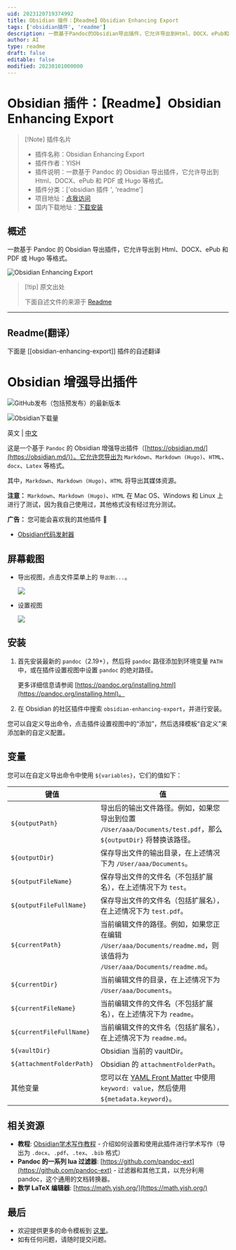 ```yaml
---
uid: 2023120719374992
title: Obsidian 插件：【Readme】Obsidian Enhancing Export
tags: ['obsidian插件', 'readme']
description: 一款基于Pandoc的Obsidian导出插件，它允许导出到Html、DOCX、ePub和PDF或Hugo等格式。
author: AI
type: readme
draft: false
editable: false
modified: 20230101000000
---
```


# Obsidian 插件：【Readme】Obsidian Enhancing Export

> [!Note] 插件名片
> - 插件名称：Obsidian Enhancing Export
> - 插件作者：YISH
> - 插件说明：一款基于 Pandoc 的 Obsidian 导出插件，它允许导出到 Html、DOCX、ePub 和 PDF 或 Hugo 等格式。
> - 插件分类：['obsidian 插件 ', 'readme']
> - 项目地址：[点我访问](https://github.com/mokeyish/obsidian-enhancing-export)
> - 国内下载地址：[下载安装](https://pkmer.cn/products/plugin/pluginMarket/?obsidian-enhancing-export)

## 概述

一款基于 Pandoc 的 Obsidian 导出插件，它允许导出到 Html、DOCX、ePub 和 PDF 或 Hugo 等格式。

![Obsidian Enhancing Export](https://cdn.pkmer.cn/covers/obsidian-enhancing-export.png!pkmer)

> [!tip] 原文出处
>
>下面自述文件的来源于 [Readme](https://ghproxy.net/https://raw.githubusercontent.com/mokeyish/obsidian-enhancing-export/main/README.md)
>

---

## Readme(翻译）

下面是 [[obsidian-enhancing-export]] 插件的自述翻译

# Obsidian 增强导出插件

![GitHub发布（包括预发布）的最新版本](https://img.shields.io/github/v/release/mokeyish/obsidian-enhancing-export?display_name=tag&include_prereleases)

![Obsidian下载量](https://img.shields.io/badge/dynamic/json?logo=obsidian&color=%23483699&label=downloads&query=%24%5B%27obsidian-enhancing-export%27%5D.downloads&url=https%3A%2F%2Fraw.githubusercontent.com%2Fobsidianmd%2Fobsidian-releases%2Fmaster%2Fcommunity-plugin-stats.json)

英文 | [中文](https://github.com/mokeyish/obsidian-enhancing-export/blob/master/README_zh-CN.md)

这是一个基于 `Pandoc` 的 Obsidian 增强导出插件（[https://obsidian.md/](https://obsidian.md/)）。它允许您导出为 `Markdown`、`Markdown (Hugo)`、`HTML`、`docx`、`Latex` 等格式。

其中，`Markdown`、`Markdown (Hugo)`、`HTML` 将导出其媒体资源。

**注意：** `Markdown`、`Markdown (Hugo)`、`HTML` 在 Mac OS、Windows 和 Linux 上进行了测试，因为我自己使用过，其他格式没有经过充分测试。

**广告：** 您可能会喜欢我的其他插件 🤪

- [Obsidian代码发射器](https://github.com/mokeyish/obsidian-code-emitter)

## 屏幕截图

- 导出视图，点击文件菜单上的 `导出到...`。

  ![](https://cdn.pkmer.cn/covers/obsidian-enhancing-export_1_2.png!pkmer)

- 设置视图

  ![](https://cdn.pkmer.cn/covers/obsidian-enhancing-export_1_3.png!pkmer)

## 安装

1. 首先安装最新的 `pandoc`（2.19+），然后将 `pandoc` 路径添加到环境变量 `PATH` 中，或在插件设置视图中设置 `pandoc` 的绝对路径。

   更多详细信息请参阅 [https://pandoc.org/installing.html](https://pandoc.org/installing.html)。

2. 在 Obsidian 的社区插件中搜索 `obsidian-enhancing-export`，并进行安装。

您可以自定义导出命令，点击插件设置视图中的“添加”，然后选择模板“自定义”来添加新的自定义配置。

## 变量

您可以在自定义导出命令中使用 `${variables}`，它们的值如下：

| 键值                      | 值                                                           |
| ------------------------- | ------------------------------------------------------------ |
| `${outputPath}`           | 导出后的输出文件路径。例如，如果您导出到位置 `/User/aaa/Documents/test.pdf`，那么 `${outputDir}` 将替换该路径。 |
| `${outputDir}`            | 保存导出文件的输出目录，在上述情况下为 `/User/aaa/Documents`。   |
| `${outputFileName}`       | 保存导出文件的文件名（不包括扩展名），在上述情况下为 `test`。   |
| `${outputFileFullName}`   | 保存导出文件的文件名（包括扩展名），在上述情况下为 `test.pdf`。 |
| `${currentPath}`          | 当前编辑文件的路径。例如，如果您正在编辑 `/User/aaa/Documents/readme.md`，则该值将为 `/User/aaa/Documents/readme.md`。 |
| `${currentDir}`           | 当前编辑文件的目录，在上述情况下为 `/User/aaa/Documents`。       |
| `${currentFileName}`      | 当前编辑文件的文件名（不包括扩展名），在上述情况下为 `readme`。 |
| `${currentFileFullName}`  | 当前编辑文件的文件名（包括扩展名），在上述情况下为 `readme.md`。 |
| `${vaultDir}`             | Obsidian 当前的 vaultDir。                                     |
| `${attachmentFolderPath}` | Obsidian 的 `attachmentFolderPath`。                            |
| 其他变量                  | 您可以在 [YAML Front Matter](https://jekyllrb.com/docs/front-matter/) 中使用 `keyword: value`，然后使用 `${metadata.keyword}`。 |

## 相关资源

- **教程**: [Obsidian学术写作教程](https://betterhumans.pub/obsidian-tutorial-for-academic-writing-87b038060522) - 介绍如何设置和使用此插件进行学术写作（导出为 `.docx`、`.pdf`、`.tex`、`.bib` 格式）
- **Pandoc 的一系列 lua 过滤器**: [https://github.com/pandoc-ext](https://github.com/pandoc-ext) - 过滤器和其他工具，以充分利用 pandoc，这个通用的文档转换器。
- **数学 LaTeX 编辑器**: [https://math.yish.org/](https://math.yish.org/)

## 最后

- 欢迎提供更多的命令模板到 [这里](src/export_templates.ts)。
- 如有任何问题，请随时提交问题。



